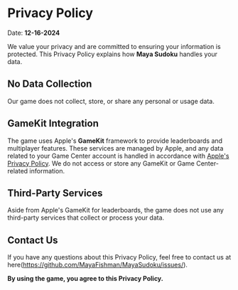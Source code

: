 # Privacy Policy

Date: **12-16-2024**

We value your privacy and are committed to ensuring your information is protected. This Privacy Policy explains how **Maya Sudoku** handles your data.

## No Data Collection
Our game does not collect, store, or share any personal or usage data.

## GameKit Integration
The game uses Apple's **GameKit** framework to provide leaderboards and multiplayer features. These services are managed by Apple, and any data related to your Game Center account is handled in accordance with [Apple's Privacy Policy](https://www.apple.com/legal/privacy/). We do not access or store any GameKit or Game Center-related information.

## Third-Party Services
Aside from Apple's GameKit for leaderboards, the game does not use any third-party services that collect or process your data.

## Contact Us
If you have any questions about this Privacy Policy, feel free to contact us at here(https://github.com/MayaFishman/MayaSudoku/issues/).

**By using the game, you agree to this Privacy Policy.**

